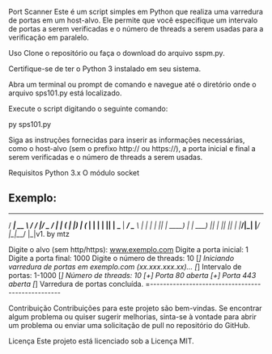 Port Scanner
Este é um script simples em Python que realiza uma varredura de portas em um host-alvo. Ele permite que você especifique um intervalo de portas a serem verificadas e o número de threads a serem usadas para a verificação em paralelo.

Uso
Clone o repositório ou faça o download do arquivo sspm.py.

Certifique-se de ter o Python 3 instalado em seu sistema.

Abra um terminal ou prompt de comando e navegue até o diretório onde o arquivo sps101.py está localizado.

Execute o script digitando o seguinte comando:

py sps101.py

Siga as instruções fornecidas para inserir as informações necessárias, como o host-alvo (sem o prefixo http:// ou https://), a porta inicial e final a serem verificadas e o número de threads a serem usadas.

Requisitos
Python 3.x
O módulo socket

Exemplo:
--------------------------------------------------
  _____ _____   _____ __  ___  __ 
 / ____|  __ \ / ____/_ |/ _ \/_ |
| (___ | |__) | (___  | | | | || |
 \___ \|  ___/ \___ \ | | | | || |
 ____) | |     ____) || | |_| || |
|_____/|_|    |_____/ |_|\___/ |_|v1. by mtz

Digite o alvo (sem http/https): www.exemplo.com
Digite a porta inicial: 1
Digite a porta final: 1000
Digite o número de threads: 10
[*] Iniciando varredura de portas em exemplo.com (xx.xxx.xxx.xx)...
[*] Intervalo de portas: 1-1000
[*] Número de threads: 10
[+] Porta 80 aberta
[+] Porta 443 aberta
[*] Varredura de portas concluída.
=--------------------------------------------------

Contribuição
Contribuições para este projeto são bem-vindas. Se encontrar algum problema ou quiser sugerir melhorias, sinta-se à vontade para abrir um problema ou enviar uma solicitação de pull no repositório do GitHub.

Licença
Este projeto está licenciado sob a Licença MIT.
